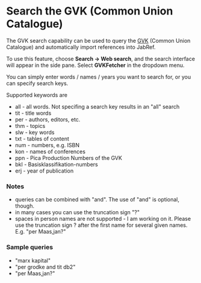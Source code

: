 Search the GVK (Common Union Catalogue)
=======================================

The GVK search capability can be used to query the [GVK](http://www.gbv.de/) (Common Union Catalogue) and automatically import references into JabRef.

To use this feature, choose **Search -&gt; Web search**, and the search interface will appear in the side pane. Select **GVKFetcher** in the dropdown menu.

You can simply enter words / names / years you want to search for, or you can specify search keys.

Supported keywords are

-   all - all words. Not specifing a search key results in an "all" search
-   tit - title words
-   per - authors, editors, etc.
-   thm - topics
-   slw - key words
-   txt - tables of content
-   num - numbers, e.g. ISBN
-   kon - names of conferences
-   ppn - Pica Production Numbers of the GVK
-   bkl - Basisklassifikation-numbers
-   erj - year of publication

### Notes

-   queries can be combined with "and". The use of "and" is optional, though.
-   in many cases you can use the truncation sign "?"
-   spaces in person names are not supported - I am working on it. Please use the truncation sign ? after the first name for several given names. E.g. "per Maas,jan?"

### Sample queries

-   "marx kapital"
-   "per grodke and tit db2"
-   "per Maas,jan?"

